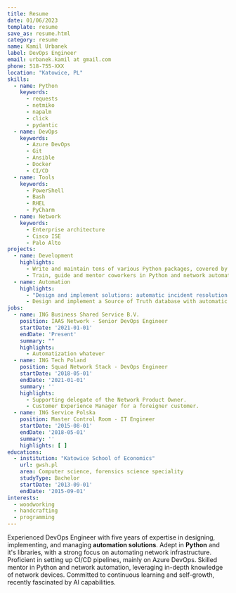 ```yaml
---
title: Resume
date: 01/06/2023
template: resume
save_as: resume.html
category: resume
name: Kamil Urbanek
label: DevOps Engineer
email: urbanek.kamil at gmail.com
phone: 518-755-XXX
location: "Katowice, PL"
skills:
  - name: Python
    keywords:
      - requests
      - netmiko
      - napalm
      - click
      - pydantic
  - name: DevOps
    keywords:
      - Azure DevOps
      - Git
      - Ansible
      - Docker
      - CI/CD
  - name: Tools
    keywords:
      - PowerShell
      - Bash
      - RHEL
      - PyCharm
  - name: Network
    keywords:
      - Enterprise architecture
      - Cisco ISE
      - Palo Alto
projects:
  - name: Development
    highlights:
      - Write and maintain tens of various Python packages, covered by CI\CD best practices.
      - Train, guide and mentor coworkers in Python and network automation.
  - name: Automation
    highlights:
      - "Design and implement solutions: automatic incident resolution on network devices and automated patching of various network devices"
      - Design and implement a Source of Truth database with automatic distribution to dependent databases.
jobs:
  - name: ING Business Shared Service B.V.
    position: IAAS Network - Senior DevOps Engineer
    startDate: '2021-01-01'
    endDate: 'Present'
    summary: ""
    highlights:
      - Automatization whatever
  - name: ING Tech Poland
    position: Squad Network Stack - DevOps Engineer
    startDate: '2018-05-01'
    endDate: '2021-01-01'
    summary: ''
    highlights:
      - Supporting delegate of the Network Product Owner.
      - Customer Experience Manager for a foreigner customer.
  - name: ING Service Polska
    position: Master Control Room - IT Engineer
    startDate: '2015-08-01'
    endDate: '2018-05-01'
    summary: ''
    highlights: [ ]
educations:
  - institution: "Katowice School of Economics"
    url: gwsh.pl
    area: Computer science, forensics science speciality
    studyType: Bachelor
    startDate: '2013-09-01'
    endDate: '2015-09-01'
interests:
  - woodworking
  - handcrafting
  - programming
---
```


Experienced DevOps Engineer with five years of expertise in designing, implementing, and managing **automation
solutions**. Adept in **Python** and it's libraries, with a strong focus on automating network infrastructure.
Proficient in setting up CI/CD pipelines, mainly on Azure DevOps. Skilled mentor in Python and network automation,
leveraging in-depth knowledge of network devices. Committed to continuous learning and self-growth, recently fascinated
by AI capabilities.
